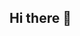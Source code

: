 ## Hi there 👋

<!--
**Future526479/Future526479** is a personal project that I have working as a one man python developer.

For you to be able to run this code from the main.py, you have to make sure you have installed python3.9 or python3.13 and also installed this python packages (matplotlib and NumPy)
The Pie_Chart.py can not be run by the main.py because it will give errors. I tried to fix the problem but non of them worked, but the Pie_chart.py does work on it's own(by going inside the file and pressing the run button.).
